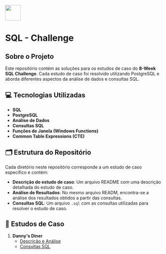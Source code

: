 <img src="https://static-00.iconduck.com/assets.00/sql-database-generic-icon-1521x2048-d0vdpxpg.png" width=50px>  <h1>SQL - Challenge</h1>
## Sobre o Projeto

Este repositório contém as soluções para os estudos de caso do **8-Week SQL Challenge**. Cada estudo de caso foi resolvido utilizando PostgreSQL e aborda diferentes aspectos da análise de dados e consultas SQL.

<h2> 💻 Tecnologias Utilizadas</h2>

- **SQL**
- **PostgreSQL**
- **Análise de Dados**
- **Consultas SQL**
- **Funções de Janela (Windows Functions)**
- **Common Table Expressions (CTE)**

<h2> 🗂 Estrutura do Repositório</h2>

Cada diretório neste repositório corresponde a um estudo de caso específico e contém:

- **Descrição do estudo de caso**: Um arquivo README com uma descrição detalhada do estudo de caso.
- **Análise de Resultados**: No mesmo arquivo READM, encontra-se a análise dos resultados obtidos a partir das consultas.
- **Consultas SQL**: Um arquivo `.sql` com as consultas utilizadas para resolver o estudo de caso.

<h2>📒 Estudos de Caso</h2>

1. **Danny's Diner**
   - [Descrição e Análise](https://github.com/marcoavellaneda/SQL-Challenge/blob/main/Danny's%20Diner/README.md)
   - [Consultas SQL](https://github.com/marcoavellaneda/SQL-Challenge/tree/main/Danny's%20Diner/01-queries)
